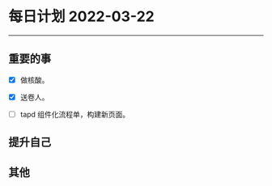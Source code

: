 #  每日计划 2022-03-22
---
## 重要的事
- [x]  做核酸。
- [x]  送卷人。
- [ ]  tapd 组件化流程单，构建新页面。



## 提升自己
  



## 其他








